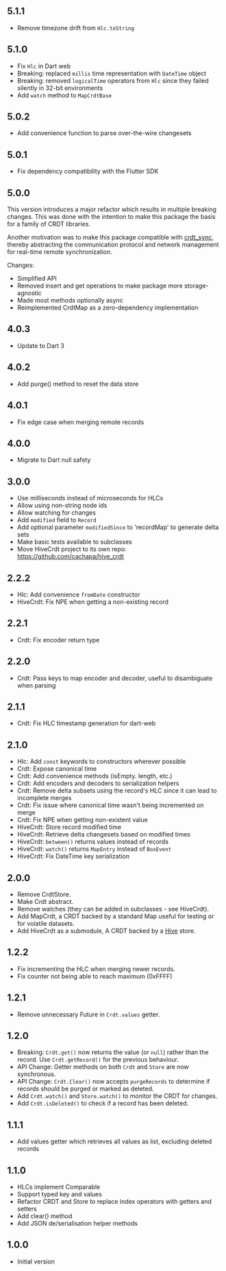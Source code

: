 ## 5.1.1

- Remove timezone drift from `Hlc.toString`

## 5.1.0

- Fix `Hlc` in Dart web
- Breaking: replaced `millis` time representation with `DateTime` object
- Breaking: removed `logicalTime` operators from `Hlc` since they failed silently in 32-bit environments
- Add `watch` method to `MapCrdtBase`

## 5.0.2

- Add convenience function to parse over-the-wire changesets

## 5.0.1

- Fix dependency compatibility with the Flutter SDK

## 5.0.0

This version introduces a major refactor which results in multiple breaking changes. This was done with the intention to make this package the basis for a family of CRDT libraries.

Another motivation was to make this package compatible with [crdt_sync](https://github.com/cachapa/crdt_sync), thereby abstracting the communication protocol and network management for real-time remote synchronization.

Changes:
- Simplified API
- Removed insert and get operations to make package more storage-agnostic
- Made most methods optionally async
- Reimplemented CrdtMap as a zero-dependency implementation

## 4.0.3

- Update to Dart 3

## 4.0.2

- Add purge() method to reset the data store

## 4.0.1

- Fix edge case when merging remote records

## 4.0.0

- Migrate to Dart null safety

## 3.0.0

- Use milliseconds instead of microseconds for HLCs
- Allow using non-string node ids
- Allow watching for changes
- Add `modified` field to `Record`
- Add optional parameter `modifiedSince` to 'recordMap' to generate delta sets
- Make basic tests available to subclasses
- Move HiveCrdt project to its own repo: https://github.com/cachapa/hive_crdt

## 2.2.2

- Hlc: Add convenience `fromDate` constructor
- HiveCrdt: Fix NPE when getting a non-existing record

## 2.2.1

- Crdt: Fix encoder return type

## 2.2.0

- Crdt: Pass keys to map encoder and decoder, useful to disambiguate when parsing

## 2.1.1

- Crdt: Fix HLC timestamp generation for dart-web

## 2.1.0

- Hlc: Add `const` keywords to constructors wherever possible
- Crdt: Expose canonical time
- Crdt: Add convenience methods (isEmpty. length, etc.)
- Crdt: Add encoders and decoders to serialization helpers
- Crdt: Remove delta subsets using the record's HLC since it can lead to incomplete merges
- Crdt: Fix issue where canonical time wasn't being incremented on merge
- Crdt: Fix NPE when getting non-existent value
- HiveCrdt: Store record modified time
- HiveCrdt: Retrieve delta changesets based on modified times
- HiveCrdt: `between()` returns values instead of records
- HiveCrdt: `watch()` returns `MapEntry` instead of `BoxEvent`
- HiveCrdt: Fix DateTime key serialization

## 2.0.0

- Remove CrdtStore.
- Make Crdt abstract.
- Remove watches (they can be added in subclasses - see HiveCrdt).
- Add MapCrdt, a CRDT backed by a standard Map useful for testing or for volatile datasets.
- Add HiveCrdt as a submodule, A CRDT backed by a [Hive](https://pub.dev/packages/hive) store.

## 1.2.2

- Fix incrementing the HLC when merging newer records.
- Fix counter not being able to reach maximum (0xFFFF)

## 1.2.1

- Remove unnecessary Future in `Crdt.values` getter.

## 1.2.0

- Breaking: `Crdt.get()` now returns the value (or `null`) rather than the record. Use `Crdt.getRecord()` for the previous behaviour.
- API Change: Getter methods on both `Crdt` and `Store` are now synchronous.
- API Change: `Crdt.Clear()` now accepts `purgeRecords` to determine if records should be purged or marked as deleted.
- Add `Crdt.watch()` and `Store.watch()` to monitor the CRDT for changes.
- Add `Crdt.isDeleted()` to check if a record has been deleted.

## 1.1.1

- Add values getter which retrieves all values as list, excluding deleted records

## 1.1.0

- HLCs implement Comparable
- Support typed key and values
- Refactor CRDT and Store to replace index operators with getters and setters
- Add clear() method
- Add JSON de/serialisation helper methods

## 1.0.0

- Initial version
